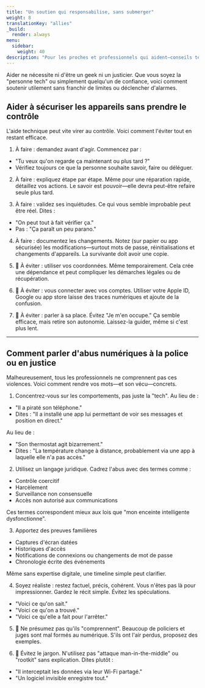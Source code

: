 ```yaml
---
title: "Un soutien qui responsabilise, sans submerger"
weight: 8
translationKey: "allies"
_build:
  render: always
menu:
  sidebar:
    weight: 40
description: "Pour les proches et professionnels qui aident—conseils tech adaptés aux traumatismes, formulations à utiliser/éviter, et comment ne pas empirer la situation involontairement. Inclut quoi apporter à la police/justice, et comment expliquer les abus numériques pour être compris."
---
```


Aider ne nécessite ni d'être un geek ni un justicier. Que vous soyez la "personne tech" ou simplement quelqu'un de confiance, voici comment soutenir utilement sans franchir de limites ou déclencher d'alarmes.

## Aider à sécuriser les appareils sans prendre le contrôle

L'aide technique peut vite virer au contrôle. Voici comment l'éviter tout en restant efficace.

1. À faire : demandez avant d'agir. Commencez par :

* "Tu veux qu'on regarde ça maintenant ou plus tard ?"
* Vérifiez toujours ce que la personne souhaite savoir, faire ou déléguer.

2. À faire : expliquez étape par étape. Même pour une réparation rapide, détaillez vos actions. Le savoir est pouvoir—elle devra peut-être refaire seule plus tard.

3. À faire : validez ses inquiétudes. Ce qui vous semble improbable peut être réel. Dites :

* "On peut tout à fait vérifier ça."
* Pas : "Ça paraît un peu parano."

4. À faire : documentez les changements. Notez (sur papier ou app sécurisée) les modifications—surtout mots de passe, réinitialisations et changements d'appareils. La survivante doit avoir une copie.

5. 🚫 À éviter : utiliser vos coordonnées. Même temporairement. Cela crée une dépendance et peut compliquer les démarches légales ou de récupération.

6. 🚫 À éviter : vous connecter avec vos comptes. Utiliser votre Apple ID, Google ou app store laisse des traces numériques et ajoute de la confusion.

7. 🚫 À éviter : parler à sa place. Évitez "Je m'en occupe." Ça semble efficace, mais retire son autonomie. Laissez-la guider, même si c'est plus lent.

---

## Comment parler d'abus numériques à la police ou en justice

Malheureusement, tous les professionnels ne comprennent pas ces violences. Voici comment rendre vos mots—et son vécu—concrets.

1. Concentrez-vous sur les comportements, pas juste la "tech". Au lieu de :

* "Il a piraté son téléphone."
* Dites : "Il a installé une app lui permettant de voir ses messages et position en direct."

Au lieu de :

* "Son thermostat agit bizarrement."
* Dites : "La température change à distance, probablement via une app à laquelle elle n'a pas accès."

2. Utilisez un langage juridique. Cadrez l'abus avec des termes comme :

* Contrôle coercitif
* Harcèlement
* Surveillance non consensuelle
* Accès non autorisé aux communications

Ces termes correspondent mieux aux lois que "mon enceinte intelligente dysfonctionne".

3. Apportez des preuves familières

* Captures d'écran datées
* Historiques d'accès
* Notifications de connexions ou changements de mot de passe
* Chronologie écrite des événements

Même sans expertise digitale, une timeline simple peut clarifier.

4. Soyez réaliste : restez factuel, précis, cohérent. Vous n'êtes pas là pour impressionner. Gardez le récit simple. Évitez les spéculations.

* "Voici ce qu'on sait."
* "Voici ce qu'on a trouvé."
* "Voici ce qu'elle a fait pour l'arrêter."

5. 🚫 Ne présumez pas qu'ils "comprennent". Beaucoup de policiers et juges sont mal formés au numérique. S'ils ont l'air perdus, proposez des exemples.

6. 🚫 Évitez le jargon. N'utilisez pas "attaque man-in-the-middle" ou "rootkit" sans explication. Dites plutôt :

* "Il interceptait les données via leur Wi-Fi partagé."
* "Un logiciel invisible enregistre tout."
